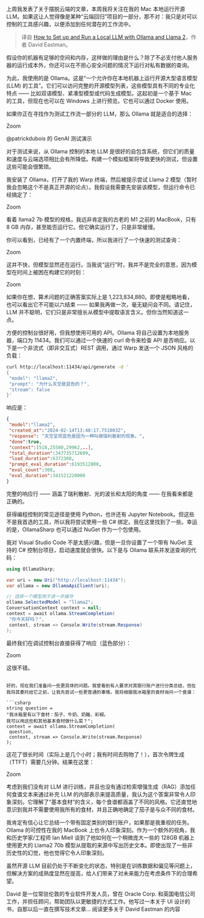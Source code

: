 <!--
title: 使用Ollama和Llama 2设置和运行本地LLM
cover: https://cdn.thenewstack.io/media/2024/02/4efb5fd7-monica-cisneros-parasi-_zsjafeahr8-unsplash-1024x683.jpg
-->

上周我发表了关于摆脱云端的文章，本周我将关注在我的 Mac 本地运行开源 LLM。如果这让人觉得像是某种“云端回归”项目的一部分，那不对：我只是对可以控制的工具感兴趣，以便添加到任何潜在的工作流中。

> 译自 [How to Set up and Run a Local LLM with Ollama and Llama 2](https://thenewstack.io/how-to-set-up-and-run-a-local-llm-with-ollama-and-llama-2/)，作者 David Eastman。

假设你的机器有足够的空间和内存，这样做的理由是什么？除了不必支付他人服务器的运行成本外，你还可以在不担心安全问题的情况下运行对私有数据的查询。

为此，我使用的是 Ollama。这是“一个允许你在本地机器上运行开源大型语言模型 (LLM) 的工具”。它们可以访问完整的开源模型列表，这些模型具有不同的专业化特点 —— 比如双语模型、紧凑型模型或代码生成模型。这起初是一个基于 Mac 的工具，但现在也可以在 Windows 上进行预览。它也可以通过 Docker 使用。

如果你正在寻找作为测试工作流一部分的 LLM，那么 Ollama 就是适合的选择：

Zoom

@patrickdubois 的 GenAI 测试演示

对于测试来说，从 Ollama 控制的本地 LLM 是很好的自包含系统，但它们的质量和速度与云端选项相比会有所降低。构建一个模拟框架将导致更快的测试，但设置这些可能会很繁琐。

我安装了 Ollama，打开了我的 Warp 终端，然后被提示尝试 Llama 2 模型（暂时我会忽略这个不是真正开源的论点）。我假设我需要先安装该模型，但运行命令已经搞定了：

Zoom

看着 llama2 7b 模型的规格，我远非肯定我的古老的 M1 之前的 MacBook，只有 8 GB 内存，甚至能否运行它。但它确实运行了，只是非常缓慢。

你可以看到，已经有了一个内置终端，所以我进行了一个快速的测试查询：

Zoom

这并不快，但模型显然还在运行。当我说“运行”时，我并不是完全的意思，因为模型在时间上被困在构建它的时刻：

Zoom

如果你在想，算术问题的正确答案实际上是 1,223,834,880。即使是粗略地看，也可以看出它不可能以六结束 —— 如果我再做一次，毫无疑问会不同。请记住，LLM 并不聪明，它们只是非常擅长从模型中提取语言含义。但你当然知道这一点。

方便的控制台很好用，但我想使用可用的 API。Ollama 将自己设置为本地服务器，端口为 11434。我们可以通过一个快速的 curl 命令来检查 API 是否响应。以下是一个非流式（即非交互式）REST 调用，通过 Warp 发送一个 JSON 风格的负载：

```bash
curl http://localhost:11434/api/generate -d '
{ 
 "model": "llama2", 
 "prompt": "为什么天空是蓝色的？", 
 "stream": false 
}'
```

响应是：

```json
{ 
 "model":"llama2", 
 "created_at":"2024-02-14T13:48:17.751003Z", 
 "response": "天空呈现蓝色是因为一种叫做瑞利散射的现象。", 
 "done":true, 
 "context":[518,25580,29962,..], 
 "total_duration":347735712609, 
 "load_duration":6372308, 
 "prompt_eval_duration":6193512000, 
 "eval_count":368, 
 "eval_duration":341521220000 
}
```

完整的响应行 —— 涵盖了瑞利散射、光的波长和太阳的角度 —— 在我看来都是正确的。

获得编程控制的常见途径是使用 Python，也许还有 Jupyter Notebook。但这些不是我首选的工具，所以我将尝试使用一些 C# 绑定。我在这里找到了一些。幸运的是，OllamaSharp 也可以通过 NuGet 作为一个包使用。

我对 Visual Studio Code 不是太感兴趣，但是一旦你设置了一个带有 NuGet 支持的 C# 控制台项目，启动速度就会很快。以下是与 Ollama 联系并发送查询的代码：

```csharp
using OllamaSharp; 

var uri = new Uri("http://localhost:11434"); 
var ollama = new OllamaApiClient(uri); 

// 选择一个模型用于进一步操作
ollama.SelectedModel = "llama2"; 
ConversationContext context = null; 
context = await ollama.StreamCompletion( 
 "你今天好吗？", 
 context, stream => Console.Write(stream.Response)
);
```

最终我们在调试控制台直接获得了响应（蓝色部分）：

Zoom

这很不错。
```

好的，现在我们准备问一些更具体的问题。我曾看到有人要求对其银行账户进行分类总结，但在我将其委托给它之前，让我先尝试一些更普通的事情。我将根据我冰箱里的食材询问一个食谱：

```csharp
string question = 
"我冰箱里有以下食材：茄子、牛奶、奶酪、彩椒。 
我可以用这些和其他基本食材做什么菜？"; 
context = await ollama.StreamCompletion(
 question, 
 context, stream => Console.Write(stream.Response)
);
```

这花了很长时间（实际上是几个小时；我有时间去购物了！），首次令牌生成（TTFT）需要几分钟。结果在这里：

Zoom

考虑到我们没有对 LLM 进行训练，并且也没有通过检索增强生成（RAG）添加任何食谱文本来通过补充 LLM 的内部表示来提高质量，我认为这个答案非常令人印象深刻。它理解了“基本食材”的含义，每个食谱都涵盖了不同的风格。它还直觉地意识到我并不需要使用我所有的食材，并且正确地确定了茄子是与众不同的食材。

我肯定有信心让它总结一个带有固定类别的银行账户，如果那是我重视的任务。Ollama 的可控性在我的 MacBook 上也令人印象深刻。作为一个额外的视角，我和历史学家/工程师 Ian Miell 谈到了他如何在一个稍微庞大一些的 128GB 机器上使用更大的 Llama2 70b 模型从提取的来源中写出历史文本。即使出现了一些非历史性的幻觉，他也觉得它令人印象深刻。

虽然开源 LLM 目前仍处于不断变化的状态，特别是在训练数据和偏见等问题上，但解决方案的成熟度显然在提高，给人们带来了对未来能力在考虑条件下的合理希望。

David 是一位常驻伦敦的专业软件开发人员，曾在 Oracle Corp. 和英国电信公司工作，并担任顾问，帮助团队以更敏捷的方式工作。他写过一本关于 UI 设计的书，自那以后一直在撰写技术文章...
阅读更多关于 David Eastman 的内容
